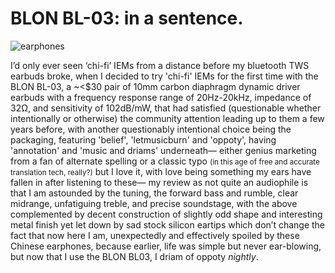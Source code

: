 # BLON BL-03: in a sentence.
![earphones](assets/iems.avif)

I’d only ever seen ‘chi-fi’ IEMs from a distance before my bluetooth TWS earbuds broke, when I decided to try 'chi-fi' IEMs for the first time with the BLON BL-03, a ~<$30 pair of 10mm carbon diaphragm dynamic driver earbuds with a frequency response range of 20Hz-20kHz, impedance of 32Ω, and sensitivity of 102dB/mW, that had satisfied (questionable whether intentionally or otherwise) the community attention leading up to them a few years before, with another questionably intentional choice being the packaging, featuring 'belief', 'letmusicburn' and 'oppoty', having 'annotation' and 'music and driams' underneath&mdash; either genius marketing from a fan of alternate spelling or a classic typo <small>(in this age of free and accurate translation tech, really?)</small> but I love it, with love being something my ears have fallen in after listening to these&mdash; my review as not quite an audiophile is that I am astounded by the tuning, the forward bass and rumble, clear midrange, unfatiguing treble, and precise soundstage, with the above complemented by decent construction of slightly odd shape and interesting metal finish yet let down by sad stock silicon eartips which don’t change the fact that now here I am, unexpectedly and effectively spoiled by these Chinese earphones, because earlier, life was simple but never ear-blowing, but now that I use the BLON BL03, I driam of oppoty _nightly_.